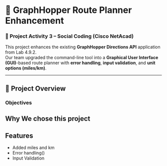 # 🚗 GraphHopper Route Planner Enhancement

### 🧩 Project Activity 3 – Social Coding (Cisco NetAcad)

This project enhances the existing **GraphHopper Directions API** application from Lab 4.9.2.  
Our team upgraded the command-line tool into a **Graphical User Interface (GUI)**-based route planner with **error handling**, **input validation**, and **unit options (miles/km)**.

---

## 🌟 Project Overview

### Objectives

## Why We chose this project

## Features
- Added miles and km
- Error handling()
- Input Validation

